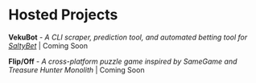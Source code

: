 
# Hosted Projects

**VekuBot** - *A CLI scraper, prediction tool, and automated betting tool for [SaltyBet](https://saltybet.com)* | Coming Soon

**Flip/Off** - *A cross-platform puzzle game inspired by SameGame and Treasure Hunter Monolith* | Coming Soon
